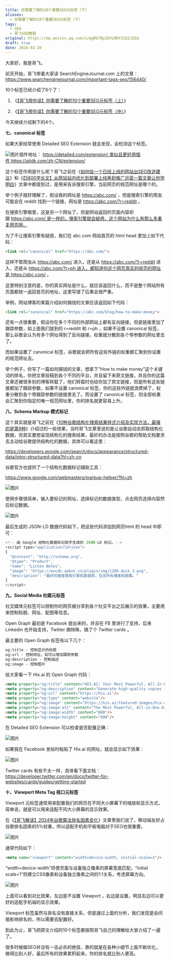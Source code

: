 ```yaml
---
title: 你需要了解的10个重要SEO元标签（下）
aliases:
  - 你需要了解的10个重要SEO元标签（下）
tags:
  - SEO
  - 哥飞SEO教程
original: https://mp.weixin.qq.com/s/pgRb7By2EVLMDYZ1E2JG5Q
draft: true
date: 2024-02-20
---
```

大家好，我是哥飞。  

前天开始，哥飞带着大家读 SearchEngineJournal.com 上的文章：https://www.searchenginejournal.com/important-tags-seo/156440/

10个标签已经介绍了6个了：  

1. 《[【哥飞带你读】你需要了解的10个重要SEO元标签（上）](http://mp.weixin.qq.com/s?__biz=MjM5OTIzMzYyMA==&mid=2650082107&idx=1&sn=62f664473462228f5d03fb10d29ffa32&chksm=bf3f3a008848b3166bce42c86fdd070cead41af4df106fabd7f490ab6cbfcc38683f42183a05&scene=21#wechat_redirect)》  
    
2. 《[【哥飞带你读】你需要了解的10个重要SEO元标签（中）](http://mp.weixin.qq.com/s?__biz=MjM5OTIzMzYyMA==&mid=2650082113&idx=1&sn=bedf2b5a87ac6cc0d4aee2b60febc61f&chksm=bf3f3a7a8848b36c90819dc236a7ee36eae6b00d0a4fa04e551ac5c171f42631e06ef1bd85cf&scene=21#wechat_redirect)》  
    

  
今天继续介绍剩下的4个。

**七、canonical 标签**

如果大家经常使用 Detailed SEO Extension 就会发现，会检测这个标签。

![图片](https://mmbiz.qpic.cn/sz_mmbiz_png/LBrX00GQeicvE3RtPz97Ed6cGfC2jwdH4jxMc1mr7ic2w3uHqh3krkQvoaJ8GgIc2iaEu1icLfDpT5LqELNqvEuGHQ/640?wx_fmt=png&from=appmsg&tp=webp&wxfrom=5&wx_lazy=1&wx_co=1)插件地址： https://detailed.com/extension/ 类似且更好用插件 https://aitdk.com/zh-CN/extension/

这个标签作用是什么呢？哥飞之前在《[如何给一个已经上线的网站出SEO改造建议](http://mp.weixin.qq.com/s?__biz=MjM5OTIzMzYyMA==&mid=2650080016&idx=1&sn=dbd4c56dc47b6bb6cf3fd848950810ac&chksm=bf3f322b8848bb3d683e505bf266916c0fb6725039ea050557b146525f02266a15e5eda9795a&scene=21#wechat_redirect)》和《[【5800字长文】从网站站内优化到部署上线再到推广运营一篇文章让你学明白](http://mp.weixin.qq.com/s?__biz=MjM5OTIzMzYyMA==&mid=2650080101&idx=1&sn=477191907e388aff6df3f16c915056d8&chksm=bf3f325e8848bb48e682193cc0bef2c42e25900fb2ca02987b5a854892bb3cb88c540e9492b6&scene=21#wechat_redirect)》文章中都提到过，是用来告诉搜索引擎，当前网页的规范网址是哪个的。

举个例子就好理解了，假设我的网址是 https://abc.com/ ，但是搜索引擎的爬虫可能会在 reddit 找到一个链接，网址是 https://abc.com/?r=reddit 。

在搜索引擎眼里，这是另一个网址了，但是网站返回的页面内容却跟 https://abc.com/ 是一样的，搜索引擎就会疑惑，这个网站为什么有那么多重复网页呀。

为了不让搜索引擎有疑惑，我们在 abc.com 网站首页的 html head 里加上如下代码：

```html
<link rel="canonical" href="https://abc.com/">
```

这样不管爬虫从 https://abc.com/ 进入，还是从 https://abc.com/?r=reddit 进入，还是从 https://abc.com/?r=ph 进入，都知道你这个网页真实的规范的网址是 https://abc.com/ 。

这里特别注意的是，你的真实网址是什么，就应该返回什么，而不是整个网站所有页面都统一返回首页的地址，这里写错了后果会很严重。  

举例，网站博客的某篇介绍如何搞钱的文章应该返回如下代码：

```html
<link rel="canonical" href="https://abc.com/blog/how-to-make-money">
```

  
还有一点很重要，假设你在多个不同的外部网站上都有反向链接，但是链接里加了跟踪参数，如上面我们提到的 r=reddit 和 r=ph ，如果不设置 canonical 标签，那么谷歌会认为有多个网址得到了反向链接，权重就分散到各个带参数的网址里去了。

而如果设置了 canonical 标签，谷歌就会把所有这些外链的权重都汇聚到你设置的规范网址去。

举个例子，你写了一篇如何搞钱的文章，想拿下“How to make money”这个关键词的排名，你把文章投稿到各个不同的平台，并且留下来原文链接，并且你的这篇文章还被很多别的博客转载了，他们转载时也给你加了原文链接，但是所有这些链接都加了跟踪参数，如果不设置 canonical 标签，你的这些外链就浪费掉了，权重分散到各个带跟踪参数的链接里去了。而设置了 canonical 标签，则全部权重会汇聚到你指定的唯一规范网址里，你的排名就更容易上升。  

  

**八、Schema Markup 模式标记**

这个其实就是哥飞之前在《[10种谷歌结构化搜索结果样式介绍及实现方法，最骚的是第9种](http://mp.weixin.qq.com/s?__biz=MjM5OTIzMzYyMA==&mid=2650079358&idx=1&sn=8633a276dd94efc971cc2ca2239a34d6&chksm=bf3f31458848b853b74dfe41cebfc4da5c639a3519bf20bac7d3888bee99d27819c2cb95a999&scene=21#wechat_redirect)》介绍过的一些效果，当时哥飞文章里说的是让谷歌自动去抓取结构化数据，但其实要想呈现结构化的搜索结果，最好的办法是按照谷歌的帮助文档要求去主动给谷歌提供结构化的数据，具体可以看这里：

https://developers.google.com/search/docs/appearance/structured-data/intro-structured-data?hl=zh-cn

谷歌官方也提供了一个结构化数据标记辅助工具：  

https://www.google.com/webmasters/markup-helper/?hl=zh

![图片](https://mmbiz.qpic.cn/sz_mmbiz_png/LBrX00GQeicvE3RtPz97Ed6cGfC2jwdH4RYodjDjGu2pjicx3G1O6Zibs9QPeA3VnsdiaJHT6ttuCBAlgDccnvMrzg/640?wx_fmt=png&from=appmsg&tp=webp&wxfrom=5&wx_lazy=1&wx_co=1)

使用步骤很简单，输入要标记的网址，选择标记的数据类型，点击网页选择内容然后标记数据。  

![图片](https://mmbiz.qpic.cn/sz_mmbiz_png/LBrX00GQeicvE3RtPz97Ed6cGfC2jwdH4AOnKvazNO5UzdFicIejFUKWtlP7YZj8HHzIPCchMXl08zECSNlUdXXA/640?wx_fmt=png&from=appmsg&tp=webp&wxfrom=5&wx_lazy=1&wx_co=1)

最后生成的 JSON-LD 数据代码如下，把这些代码添加到网页html 的 head 中即可：  

```js
<!-- 由 Google 结构化数据标记助手生成的 JSON-LD 标记。-->
<script type="application/ld+json">
{
  "@context": "http://schema.org",
  "@type": "Product",
  "name": "Listen Notes",
  "image": "https://wxcdn.qabot.cn/plugin/img/1280.duck_3.png",
  "description": "最好的播客搜索引擎和数据库，包含所有播客和剧集。"
}
</script>
```

**九、Social Media 社媒元标签**

社交媒体元标签可以控制你的网页被分享到各个社交平台之后展示的效果，主要用来控制标题、网址、配图等信息。  

Open Graph 最初是 Facebook 提出来的，并且在 FB 里进行了支持，后来 Linkedin 也开始支持，Twitter 搞特殊，搞了个 Twitter cards 。

最主要的 Open Graph 标签有以下几个：  

```html
og:title - 控制显示的标题
og:url - 控制网址，如可以增加跟踪参数
og:description - 控制描述
og:image - 控制图片
```

给大家看一下 Hix.ai 的 Open Graph 代码：

```html
<meta property="og:title" content="HIX.AI: Your Most Powerful, All-In-One AI Writing Copilot"/>
<meta property="og:description" content="Generate high-quality copies for ads, emails, blogs, and more in seconds with HIX.AI, the most powerful, all-in-one AI writing copilot on the market."/>
<meta property="og:url" content="https://hix.ai"/>
<meta property="og:type" content="website"/>
<meta property="og:image" content="https://hix.ai/featured-images/hix-ai-the-most-powerful-all-in-one-ai-writing-copilot.jpg"/>
<meta property="og:image:alt" content="The Most Powerful, All-in-One AI Writing Copilot."/>
<meta property="og:image:width" content="800"/>
<meta property="og:image:height" content="600"/>
```

在 Detailed SEO Extension 可以检查是否配置正确：  

![图片](https://mmbiz.qpic.cn/sz_mmbiz_png/LBrX00GQeicvE3RtPz97Ed6cGfC2jwdH4otoPiaJwzME2emUzqdQwHMfD1NaUTU1A8DdOCkkJq08rUI30raEjR1A/640?wx_fmt=png&from=appmsg&tp=webp&wxfrom=5&wx_lazy=1&wx_co=1)

如果我在 Facebook 发帖时粘贴了 Hix.ai 的网址，就会显示如下效果：

![图片](https://mmbiz.qpic.cn/sz_mmbiz_png/LBrX00GQeicvE3RtPz97Ed6cGfC2jwdH4OdlL4Tu57O8Z7yoaOExR7mPhuTfiaOQmiayZaUSNGGmImqL3V6bWLz0g/640?wx_fmt=png&from=appmsg&tp=webp&wxfrom=5&wx_lazy=1&wx_co=1)

Twitter cards 有些不太一样，具体看下面文档：  
https://developer.twitter.com/en/docs/twitter-for-websites/cards/guides/getting-started

**十、Viewport Meta Tag 视口元标签**

Viewport 元标签通常用来配置我们的网页在不同大小屏幕下的缩放和显示方式，简单说，就是可以用来适配不同大小屏幕的显示效果。

在《[【哥飞解读】2024年谷歌算法排名因素变化](http://mp.weixin.qq.com/s?__biz=MjM5OTIzMzYyMA==&mid=2650081965&idx=1&sn=c011ca451d92007bbbdc6325c9ea018f&chksm=bf3f3b968848b280abf0a8d0311683fe5ffd7d5ede55b3cb9840e8fa073bd32a334de55703d8&scene=21#wechat_redirect)》文章里我们说了，移动端友好占谷歌排名因素的5%权重，所以适配手机和平板电脑对于SEO也很重要。  

![图片](https://mmbiz.qpic.cn/sz_mmbiz_png/LBrX00GQeicvafrBgBQa9ySp68Z72I4VOKlB0HK4JpNbFv7SbrPd2kwBRmUULCDkyOnndj4ibfB86n8UUDSAQKAw/640?wx_fmt=png&from=appmsg&wxfrom=5&wx_lazy=1&wx_co=1&tp=webp)

通常代码如下：

```html
<meta name="viewport" content="width=device-width, initial-scale=1"/>
```

“width=device-width”将使页面与设备独立像素的屏幕宽度匹配，“initial scale=1”将建立CSS像素和设备独立像素之间的1:1关系，考虑屏幕方向。

![图片](https://mmbiz.qpic.cn/sz_mmbiz_png/LBrX00GQeicvE3RtPz97Ed6cGfC2jwdH4AMFWJfhZD6nGFnIib9Xqal0tU6sdCh7CYv6icuBEjtr2GGuTk1XI1m0g/640?wx_fmt=png&from=appmsg&tp=webp&wxfrom=5&wx_lazy=1&wx_co=1)  

上面可以看到对比效果，左边是不设置 Viewport ，右边是设置，明显右边可以更好的适配手机端的显示效果。  

Viewport 标签虽然与排名没有直接关系，但是通过上面的分析，我们发现是会间接影响排名的，所以需要去配置好。  

到此为止，哥飞把原文介绍的10个标签都按照哥飞自己的理解给大家介绍了一遍了。  

很多时候做SEO并没有一击必杀的绝技，靠的就是在各种小细节上面不断优化，做得比别人好，最后所有的效果累积起来，你的排名就比别人更高。  